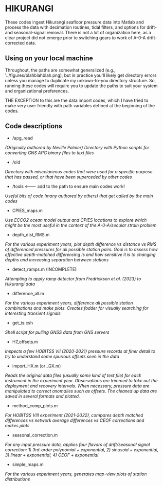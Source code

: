 HIKURANGI
=========

These codes ingest Hikurangi seafloor pressure data into Matlab and process the data with decimation routines, tidal filters, and options for drift- and seasonal-signal removal. There is not a lot of organization here, as a clear project did not emerge prior to switching gears to work of A-0-A drift-corrected data.

Using on your local machine
---------------------------

Throughout, the paths are somewhat generalized (e.g., '../figures/blahblahblah.png), but in practice you'll likely get directory errors unless you manage to duplicate my unkown-to-you directory structure. So, running these codes will require you to update the paths to suit your system and organizational preferences.

THE EXCEPTION to this are the data import codes, which I have tried to make very user friendly with path variables defined at the beginning of the codes.

Code descriptions
----------

* /apg_read

*(Originally authored by Neville Palmer) Directory with Python scripts for converting GNS APG binary files to text files*

* /old

*Directory with miscelaneous codes that were used for a specific purpose that has passed, or that have been superceded by other codes*

* /tools <--- add to the path to ensure main codes work!

*Useful bits of code (many authored by others) that get called by the main codes*

* CPIES_maps.m

*Use ECCO2 ocean model output and CPIES locations to explore which might be the most useful in the context of the A-0-A/secular strain problem*

* depth_dist_RMS.m

*For the various experiment years, plot depth difference vs distance vs RMS of differenced pressures for all possible station pairs. Goal is to assess how effective depth-matched differencing is and how sensitive it is to changing depths and increasing separation between stations*

* detect_ramps.m (INCOMPLETE)

*Attempting to apply ramp detector from Fredrickson et al. (2023) to Hikurangi data*

* difference_all.m

*For the various experiment years, difference all possible station combinations and make plots. Creates fodder for visually searching for interesting transient signals*

* get_ts.csh

*Shell script for pulling GNSS data from GNS servers*

* H7_offsets.m

*Inspects a few HOBITSS VII (2020-2021) pressure records at finer detail to try to understand some spurious offsets seen in the data*

* import_HX.m (or _GX.m)

*Reads the original data files (usually some kind of text file) for each instrument in the experiment year. Observations are trimmed to take out the deployment and recovery intervals. When necessary, pressure data are manipulated to correct anomalies such as offsets. The cleaned up data are saved in several formats and plotted.*

* method_comp_plots.m

*For HOBITSS VIII experiment (2021-2022), compares depth matched differences vs network average differences vs CEOF corrections and makes plots*

* seasonal_correction.m

*For any input pressure data, applies four flavors of drift/seasonal signal correction: 1) 3rd-order polynomial + exponential, 2) sinusoid + exponential, 3) linear + exponential, 4) CEOF + exponential*

* simple_maps.m

*For the various experiment years, generates map-view plots of station distributions*